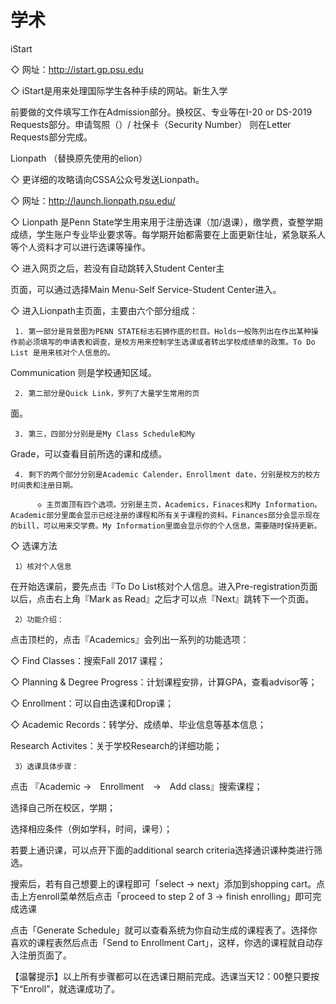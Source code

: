 # 学术

iStart  

◇ 网址：http://istart.gp.psu.edu

◇ iStart是用来处理国际学生各种手续的网站。新生入学

前要做的文件填写工作在Admission部分。换校区、专业等在I-20 or DS-2019 Requests部分。申请驾照（）/ 社保卡（Security Number） 则在Letter Requests部分完成。

Lionpath  （替换原先使用的elion）

◇ 更详细的攻略请向CSSA公众号发送Lionpath。

◇ 网址：http://launch.lionpath.psu.edu/

◇ Lionpath 是Penn State学生用来用于注册选课（加/退课），缴学费，查整学期成绩，学生账户专业毕业要求等。每学期开始都需要在上面更新住址，紧急联系人等个人资料才可以进行选课等操作。

◇ 进入网页之后，若没有自动跳转入Student Center主

页面，可以通过选择Main Menu-Self Service-Student Center进入。

◇ 进入Lionpath主页面，主要由六个部分组成：

     1. 第一部分是背景图为PENN STATE标志石狮作底的栏目。Holds一般陈列出在作出某种操作前必须填写的申请表和调查，是校方用来控制学生选课或者转出学校成绩单的政策。To Do List 是用来核对个人信息的。

Communication 则是学校通知区域。

     2. 第二部分是Quick Link，罗列了大量学生常用的页

面。

     3. 第三，四部分分别是是My Class Schedule和My 

Grade，可以查看目前所选的课和成绩。

     4. 剩下的两个部分分别是Academic Calender，Enrollment date，分别是校方的校方时间表和注册日期。

          ◇ 主页面顶有四个选项。分别是主页，Academics，Finaces和My Information。Academic部分里面会显示已经注册的课程和所有关于课程的资料。Finances部分会显示现在的bill，可以用来交学费。My Information里面会显示你的个人信息，需要随时保持更新。

◇ 选课方法

     1）核对个人信息

在开始选课前，要先点击『To Do List核对个人信息。进入Pre-registration页面以后，点击右上角『Mark as Read』之后才可以点『Next』跳转下一个页面。

     2）功能介绍：

点击顶栏的，点击『Academics』会列出一系列的功能选项：

 ◇ Find Classes：搜索Fall 2017 课程；

 ◇ Planning & Degree Progress：计划课程安排，计算GPA，查看advisor等；

 ◇ Enrollment：可以自由选课和Drop课；

 ◇ Academic Records：转学分、成绩单、毕业信息等基本信息；

Research Activites：关于学校Research的详细功能；

     3）选课具体步骤：

点击 『Academic →　Enrollment　→　Add class』搜索课程；

选择自己所在校区，学期；

选择相应条件（例如学科，时间，课号）；

若要上通识课，可以点开下面的additional search criteria选择通识课种类进行筛选。

搜索后，若有自己想要上的课程即可「select → next」添加到shopping cart。点击上方enroll菜单然后点击「proceed to step 2 of 3 → finish enrolling」即可完成选课

点击「Generate Schedule」就可以查看系统为你自动生成的课程表了。选择你喜欢的课程表然后点击「Send to Enrollment Cart」，这样，你选的课程就自动存入注册页面了。

【温馨提示】以上所有步骤都可以在选课日期前完成。选课当天12：00整只要按下“Enroll”，就选课成功了。

